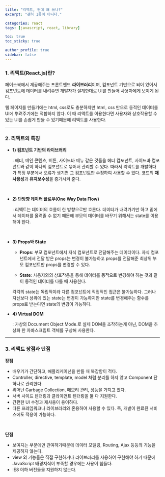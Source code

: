 ```yaml
---
title: "리액트, 뭔데 왜 쓰나?"
excerpt: "괜히 1등이 아니다."

categories: react
tags: [javascript, react, library]

toc: true
toc_sticky: true

author_profile: true
sidebar: false
---
```


### 1. 리액트(React.js)란?

페이스북에서 제공해주는 프론트엔드 **라이브러리**이며, 컴포넌트 기반으로 되어 있어서 컴포넌트에 데이터를 내려주면 개발자가 설계한대로 UI를 만들어 사용자에게 보이게 된다.

웹 페이지를 만들기에는 html, css로도 충분하지만 html, css 만으로 동적인 데이터를 UI에 뿌려주기에는 적합하지 않다. 이 때 리액트를 이용한다면 사용자와 상호작용할 수 있는 UI를 손쉽게 만들 수 있기때문에 리액트를 사용한다.

---

### 2. 리액트의 특징

- **1) 컴포넌트 기반의 라이브러리**

  : 헤더, 메인 콘텐츠, 버튼, 사이드바 메뉴 같은 것들을 헤더 컴포넌트, 사이드바 컴포넌트와 같이 하나의 컴포넌트로 묶어서 관리할 수 있다. 따라서 리액트를 개발하다가 특정 부분에서 오류가 생기면 그 컴포넌트만 수정하여 사용할 수 있다. 코드의 **재사용성**과 **유지보수성**을 증가시켜 준다.

<br>

- **2) 단방향 데이터 플로우(One Way Data Flow)**

  : 리액트는 데이터의 흐름이 한 방향으로만 흐른다. 데이터가 내려가기만 하고 밑에서 데이터를 올려줄 수 없기 때문에 부모의 데이터를 바꾸기 위해서는 state를 이용해야 한다.

<br>

- **3) Props와 State**

  - **Props**: 부모 컴포넌트에서 자식 컴포넌트로 전달해주는 데이터이다. 자식 컴포넌트에서 전달 받은 props는 변경이 불가능하고 props를 전달해준 최상위 부모 컴포넌트만 props를 변경할 수 있다.

  - **State**: 사용자와의 상호작용을 통해 데이터를 동적으로 변경해야 하는 것과 같이 동적인 데이터를 다룰 때 사용한다.

  각각의 state는 독립적이라 다른 컴포넌트에 직접적인 접근은 불가능하다. 그러나 자신보다 상위에 있는 state는 변경이 가능하지만 state를 변경해주는 함수를 props로 받는다면 state의 변경이 가능하다.

- **4) Virtual DOM**

  : 가상의 Document Object Mode.로 실제 DOM을 조작하는게 아닌, DOM을 추상화 한 자바스크립트 객체를 구상해 사용한다.

---

### 3. 리액트 장점과 단점

**장점**

- 배우기가 간단하고, 애플리케이션을 만들 때 복잡함이 적다.
- Controller, directive, template, model 처럼 분리를 하지 않고 Component 단 하나로 관리한다.
- 뛰어난 Garbage Collection, 메모리 관리, 성능을 가지고 있다.
- 서버 사이드 렌더링과 클라이언트 렌더링을 둘 다 지원한다.
- 간편한 UI 수정과 재사용이 용이하다.
- 다른 프레임워크나 라이브러리와 혼용하여 사용할 수 있다. 즉, 개발이 완료된 서비스에도 적응이 가능하다.

<br>

**단점**

- 보여지는 부분에만 관여하기때문에 데이터 모델링, Routing, Ajax 등등의 기능을 제공하지 않는다.
- view 외 기능들은 직접 구현하거나 라이브러리를 사용하여 구현해야 하기 때문에 JavaScript 배경지식이 부족할 경우에는 사용이 힘들다.
- IE8 이하 버전들을 지원하지 않는다.
